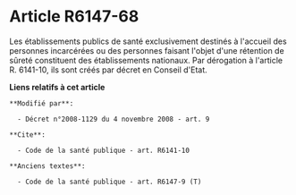# Article R6147-68

Les établissements publics de santé exclusivement destinés à l'accueil des personnes incarcérées ou des personnes faisant
l'objet d'une rétention de sûreté constituent des établissements nationaux. Par dérogation à l'article R. 6141-10, ils sont
créés par décret en Conseil d'Etat.

**Liens relatifs à cet article**

	**Modifié par**:

	  - Décret n°2008-1129 du 4 novembre 2008 - art. 9

	**Cite**:

	  - Code de la santé publique - art. R6141-10

	**Anciens textes**:

	  - Code de la santé publique - art. R6147-9 (T)
